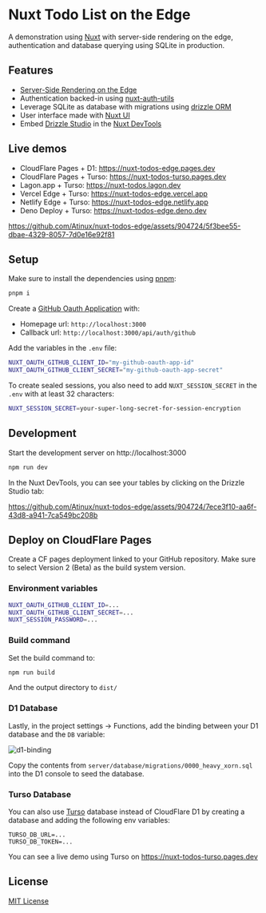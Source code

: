 # Nuxt Todo List on the Edge

A demonstration using [Nuxt](https://nuxt.com) with server-side rendering on the edge, authentication and database querying using SQLite in production.

## Features

- [Server-Side Rendering on the Edge](https://nuxt.com/blog/nuxt-on-the-edge)
- Authentication backed-in using [nuxt-auth-utils](https://github.com/Atinux/nuxt-auth-utils)
- Leverage SQLite as database with migrations using [drizzle ORM](https://orm.drizzle.team/)
- User interface made with [Nuxt UI](https://ui.nuxt.com)
- Embed [Drizzle Studio](https://orm.drizzle.team/drizzle-studio/overview/) in the [Nuxt DevTools](https://devtools.nuxt.com)

## Live demos

- CloudFlare Pages + D1: https://nuxt-todos-edge.pages.dev
- CloudFlare Pages + Turso: https://nuxt-todos-turso.pages.dev
- Lagon.app + Turso: https://nuxt-todos.lagon.dev
- Vercel Edge + Turso: https://nuxt-todos-edge.vercel.app
- Netlify Edge + Turso: https://nuxt-todos-edge.netlify.app
- Deno Deploy + Turso: https://nuxt-todos-edge.deno.dev

https://github.com/Atinux/nuxt-todos-edge/assets/904724/5f3bee55-dbae-4329-8057-7d0e16e92f81

## Setup

Make sure to install the dependencies using [pnpm](https://pnpm.io/):

```bash
pnpm i
```

Create a [GitHub Oauth Application](https://github.com/settings/applications/new) with:

- Homepage url: `http://localhost:3000`
- Callback url: `http://localhost:3000/api/auth/github`

Add the variables in the `.env` file:

```bash
NUXT_OAUTH_GITHUB_CLIENT_ID="my-github-oauth-app-id"
NUXT_OAUTH_GITHUB_CLIENT_SECRET="my-github-oauth-app-secret"
```

To create sealed sessions, you also need to add `NUXT_SESSION_SECRET` in the `.env` with at least 32 characters:

```bash
NUXT_SESSION_SECRET=your-super-long-secret-for-session-encryption
```

## Development

Start the development server on http://localhost:3000

```bash
npm run dev
```

In the Nuxt DevTools, you can see your tables by clicking on the Drizzle Studio tab:

https://github.com/Atinux/nuxt-todos-edge/assets/904724/7ece3f10-aa6f-43d8-a941-7ca549bc208b

## Deploy on CloudFlare Pages

Create a CF pages deployment linked to your GitHub repository. Make sure to select Version 2 (Beta) as the build system version.

### Environment variables

```bash
NUXT_OAUTH_GITHUB_CLIENT_ID=...
NUXT_OAUTH_GITHUB_CLIENT_SECRET=...
NUXT_SESSION_PASSWORD=...
```

### Build command

Set the build command to:

```bash
npm run build
```

And the output directory to `dist/`

### D1 Database

Lastly, in the project settings -> Functions, add the binding between your D1 database and the `DB` variable:

![d1-binding](https://user-images.githubusercontent.com/904724/236021974-d77dfda6-4eb7-4094-ae36-479be73ec35f.png)

Copy the contents from `server/database/migrations/0000_heavy_xorn.sql` into the D1 console to seed the database.

### Turso Database

You can also use [Turso](https://turso.tech/) database instead of CloudFlare D1 by creating a database and adding the following env variables:

```
TURSO_DB_URL=...
TURSO_DB_TOKEN=...
```

You can see a live demo using Turso on https://nuxt-todos-turso.pages.dev

## License

[MIT License](./LICENSE)
